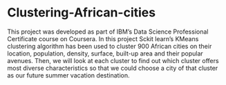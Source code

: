 # Clustering-African-cities
This project was developed as part of IBM’s Data Science Professional Certificate course on Coursera. In this project Sckit learn’s KMeans clustering algorithm has been used to cluster 900 African cities on their location, population, density, surface, built-up area and their popular avenues. Then, we will look at each cluster to find out which cluster offers most diverse characteristics so that we could choose a city of that cluster as our future summer vacation destination.
